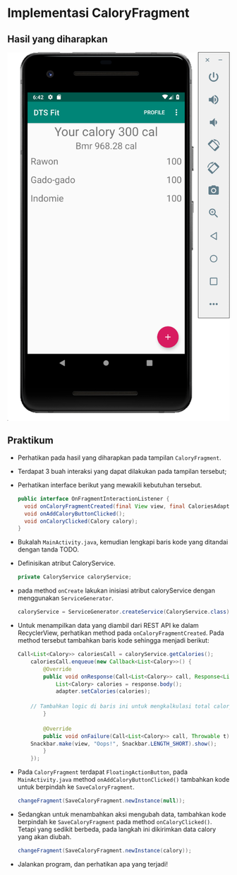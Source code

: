 # Implementasi CaloryFragment

## Hasil yang diharapkan

![CaloryFragment](./images/caloryfragment.png)

## Praktikum

- Perhatikan pada hasil yang diharapkan pada tampilan `CaloryFragment`.

- Terdapat 3 buah interaksi yang dapat dilakukan pada tampilan tersebut;

- Perhatikan interface berikut yang mewakili kebutuhan tersebut.

  ```java
  public interface OnFragmentInteractionListener {
    void onCaloryFragmentCreated(final View view, final CaloriesAdapter adapter, final TextView caloryText);
    void onAddCaloryButtonClicked();
    void onCaloryClicked(Calory calory);
  }
  ```

- Bukalah `MainActivity.java`, kemudian lengkapi baris kode yang ditandai dengan
    tanda TODO.

- Definisikan atribut CaloryService.

  ```java
  private CaloryService caloryService;
  ```

- pada method `onCreate` lakukan inisiasi atribut caloryService dengan
    menggunakan `ServiceGenerator`.

  ```java
  caloryService = ServiceGenerator.createService(CaloryService.class);
  ```

- Untuk menampilkan data yang diambil dari REST API ke dalam RecyclerView,
    perhatikan method pada `onCaloryFragmentCreated`. Pada method tersebut
    tambahkan baris kode sehingga menjadi berikut:

    ```java
    Call<List<Calory>> caloriesCall = caloryService.getCalories();
		caloriesCall.enqueue(new Callback<List<Calory>>() {
			@Override
			public void onResponse(Call<List<Calory>> call, Response<List<Calory>> response) {
				List<Calory> calories = response.body();
				adapter.setCalories(calories);

        // Tambahkan logic di baris ini untuk mengkalkulasi total calory
			}

			@Override
			public void onFailure(Call<List<Calory>> call, Throwable t) {
        Snackbar.make(view, "Oops!", Snackbar.LENGTH_SHORT).show();
			}
		});

    ```
- Pada `CaloryFragment` terdapat `FloatingActionButton`, pada
    `MainActivity.java` method `onAddCaloryButtonClicked()` tambahkan kode
    untuk berpindah ke `SaveCaloryFragment`.

  ```java
  changeFragment(SaveCaloryFragment.newInstance(null));
  ```

- Sedangkan untuk menambahkan aksi mengubah data, tambahkan kode berpindah ke
    `SaveCaloryFragment` pada method `onCaloryClicked()`. Tetapi yang sedikit
    berbeda, pada langkah ini dikirimkan data calory yang akan diubah.

  ```java
  changeFragment(SaveCaloryFragment.newInstance(calory));
  ```

- Jalankan program, dan perhatikan apa yang terjadi!
